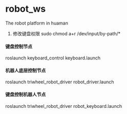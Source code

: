 # robot_ws
The robot platform in huaman

1. 修改键盘权限
sudo chmod a+r /dev/input/by-path/*
#### 键盘控制节点
roslaunch keyboard_control keyboard.launch

#### 机器人底层控制节点
roslaunch triwheel_robot_driver robot_driver.launch

#### 键盘控制机器人节点
roslaunch triwheel_robot_driver robot_keyboard.launch
